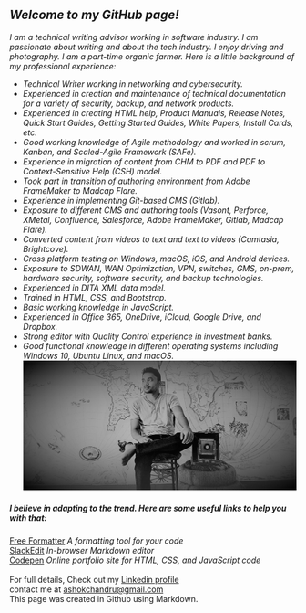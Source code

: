 ## _Welcome to my GitHub page!_
_I am a technical writing advisor working in software industry. I am passionate about writing and about the tech industry. I enjoy driving and photography. I am a part-time organic farmer. Here is a little background of my professional experience:_

* _Technical Writer working in networking and cybersecurity._
* _Experienced in creation and maintenance of technical documentation for a variety of security, backup, and network products._
* _Experienced in creating HTML help, Product Manuals, Release Notes, Quick Start Guides, Getting Started Guides, White Papers, Install Cards, etc._
* _Good working knowledge of Agile methodology and worked in scrum, Kanban, and Scaled-Agile Framework (SAFe)._
* _Experience in migration of content from CHM to PDF and PDF to Context-Sensitive Help (CSH) model._
* _Took part in transition of authoring environment from Adobe FrameMaker to Madcap Flare._
* _Experience in implementing Git-based CMS (Gitlab)._
* _Exposure to different CMS and authoring tools (Vasont, Perforce, XMetal, Confluence, Salesforce, Adobe FrameMaker, Gitlab, Madcap Flare)._
* _Converted content from videos to text and text to videos (Camtasia, Brightcove)._
* _Cross platform testing on Windows, macOS, iOS, and Android devices._
* _Exposure to SDWAN, WAN Optimization, VPN, switches, GMS, on-prem, hardware security, software security, and backup technologies._
* _Experienced in DITA XML data model._
* _Trained in HTML, CSS, and Bootstrap._
* _Basic working knowledge in JavaScript._
* _Experienced in Office 365, OneDrive, iCloud, Google Drive, and Dropbox._
* _Strong editor with Quality Control experience in investment banks._
* _Good functional knowledge in different operating systems including Windows 10, Ubuntu Linux, and macOS._
![banner](/images/profile.jpg)
##### _I believe in adapting to the trend. Here are some useful links to help you with that:_
[Free Formatter](https://www.freeformatter.com/) _A formatting tool for your code_\
[SlackEdit](https://stackedit.io/) _In-browser Markdown editor_\
[Codepen](https://codepen.io/) _Online portfolio site for HTML, CSS, and JavaScript code_\
\
For full details, Check out my [Linkedin profile](https://www.linkedin.com/in/ashokchandru/)\
contact me at ashokchandru@gmail.com\
This page was created in Github using Markdown.

